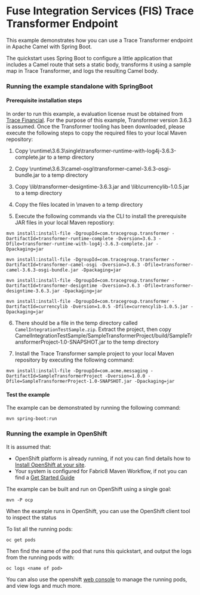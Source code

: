 # Fuse Integration Services (FIS) Trace Transformer Endpoint

This example demonstrates how you can use a Trace Transformer endpoint in Apache Camel with Spring Boot.

The quickstart uses Spring Boot to configure a little application that includes a Camel route that sets a static body, transforms it using a sample map in Trace Transformer, and logs the resulting Camel body.

### Running the example standalone with SpringBoot

#### Prerequisite installation steps

In order to run this example, a evaluation license must be obtained from [Trace Financial](https://www.tracefinancial.com/contact-us).  For the purpose of this example, Transformer version 3.6.3 is assumed.  Once the Transformer tooling has been downloaded, please execute the following steps to copy the required files to your local Maven repository:

1. Copy <transformer-install-dir>\runtime\3.6.3\single\transformer-runtime-with-log4j-3.6.3-complete.jar to a temp directory

2. Copy <transformer-install-dir>\runtime\3.6.3\camel-osgi\transformer-camel-3.6.3-osgi-bundle.jar to a temp directory

3. Copy <transformer-install-dir>\lib\transformer-designtime-3.6.3.jar and <transformer-install-dir>\lib\currencylib-1.0.5.jar to a temp directory

4. Copy the files located in <transformer-install-dir>\maven to a temp directory

5. Execute the following commands via the CLI to install the prerequisite JAR files in your local Maven repostiory:

```
mvn install:install-file -DgroupId=com.tracegroup.transformer -DartifactId=transformer-runtime-complete -Dversion=3.6.3 -Dfile=transformer-runtime-with-log4j-3.6.3-complete.jar -Dpackaging=jar

mvn install:install-file -DgroupId=com.tracegroup.transformer -DartifactId=transformer-camel-osgi -Dversion=3.6.3 -Dfile=transformer-camel-3.6.3-osgi-bundle.jar -Dpackaging=jar

mvn install:install-file -DgroupId=com.tracegroup.transformer -DartifactId=transformer-designtime -Dversion=3.6.3 -Dfile=transformer-designtime-3.6.3.jar -Dpackaging=jar

mvn install:install-file -DgroupId=com.tracegroup.transformer -DartifactId=currencylib -Dversion=1.0.5 -Dfile=currencylib-1.0.5.jar -Dpackaging=jar
```
	
6.  There should be a file in the temp directory called `CamelIntegrationTestSample.zip`.  Extract the project, then copy CamelIntegrationTestSample/SampleTransformerProject/build/SampleTransformerProject-1.0-SNAPSHOT.jar to the temp directory

7. Install the Trace Transformer sample project to your local Maven repository by executing the following command:

```
mvn install:install-file -DgroupId=com.acme.messaging -DartifactId=SampleTransformerProject -Dversion=1.0.0 -Dfile=SampleTransformerProject-1.0-SNAPSHOT.jar -Dpackaging=jar
```

#### Test the example

The example can be demonstrated by running the following command:

    mvn spring-boot:run

### Running the example in OpenShift

It is assumed that:
- OpenShift platform is already running, if not you can find details how to [Install OpenShift at your site](https://docs.openshift.com/container-platform/3.3/install_config/index.html).
- Your system is configured for Fabric8 Maven Workflow, if not you can find a [Get Started Guide](https://access.redhat.com/documentation/en/red-hat-jboss-middleware-for-openshift/3/single/red-hat-jboss-fuse-integration-services-20-for-openshift/)

The example can be built and run on OpenShift using a single goal:

    mvn -P ocp

When the example runs in OpenShift, you can use the OpenShift client tool to inspect the status

To list all the running pods:

    oc get pods

Then find the name of the pod that runs this quickstart, and output the logs from the running pods with:

    oc logs <name of pod>

You can also use the openshift [web console](https://docs.openshift.com/container-platform/3.3/getting_started/developers_console.html#developers-console-video) to manage the
running pods, and view logs and much more.
